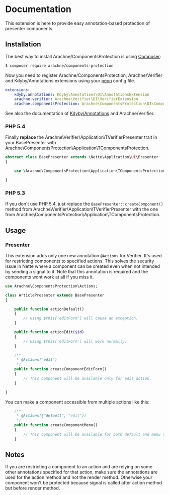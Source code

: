 # Documentation

This extension is here to provide easy annotation-based protection of presenter components.


## Installation

The best way to install Arachne/ComponentsProtection is using [Composer](http://getcomposer.org/):

```sh
$ composer require arachne/components-protection
```

Now you need to register Arachne/ComponentsProtection, Arachne/Verifier and Kdyby/Annotations extensions using your [neon](http://ne-on.org/) config file.

```yml
extensions:
	kdyby.annotations: Kdyby\Annotations\DI\AnnotationsExtension
	arachne.verifier: Arachne\Verifier\DI\VerifierExtension
	arachne.componentsProtection: Arachne\ComponentsProtection\DI\ComponentsProtectionExtension
```

See also the documentation of [Kdyby/Annotations](https://github.com/Kdyby/Annotations/blob/master/docs/en/index.md) and Arachne/Verifier.

### PHP 5.4

Finally **replace** the Arachne\Verifier\Application\TVerifierPresenter trait in your BasePresenter with Arachne\ComponentsProtection\Application\TComponentsProtection.

```php
abstract class BasePresenter extends \Nette\Application\UI\Presenter
{

	use \Arachne\ComponentsProtection\Application\TComponentsProtection;

}
```

### PHP 5.3

If you don't use PHP 5.4, just replace the `BasePresenter::createComponent()` method from Arachne\Verifier\Application\TVerifierPresenter with the one from Arachne\ComponentsProtection\Application\TComponentsProtection.


## Usage

### Presenter

This extension adds only one new annotation `@Actions` for Verifier. It's used for restricting components to specified actions. This solves the security issue in Nette where a component can be created even when not intended by sending a signal to it. Note that this annotation is required and the components wont work at all if you miss it.

```php
use Arachne\ComponentsProtection\Actions;

class ArticlePresenter extends BasePresenter
{

	public function actionDefault()
	{
		// Using $this['editForm'] will cause an exception.
	}

	public function actionEdit($id)
	{
		// Using $this['editForm'] will work normally.
	}

	/**
	 * @Actions("edit")
	 */
	public function createComponentEditForm()
	{
		// This component will be available only for edit action.
	}

}
```

You can make a component accessible from multiple actions like this:

```php
	/**
	 * @Actions({"default", "edit"})
	 */
	public function createComponentMenu()
	{
		// This component will be available for both default and menu actions.
	}
```


## Notes

If you are restricting a component to an action and are relying on some other annotations specified for that action, make sure the annotations are used for the action method and not the render method. Otherwise your component won't be protected because signal is called after action method but before render method.
